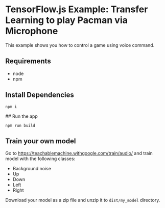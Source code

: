 # TensorFlow.js Example: Transfer Learning to play Pacman via Microphone

This example shows you how to control a game using voice command.

## Requirements

- node
- npm

## Install Dependencies

```
npm i
```

## Run the app

```
npm run build
```

## Train your own model

Go to https://teachablemachine.withgoogle.com/train/audio/ and train model with the following classes:

- Background noise
- Up
- Down
- Left
- Right

Download your model as a zip file and unzip it to `dist/my_model` directory.
